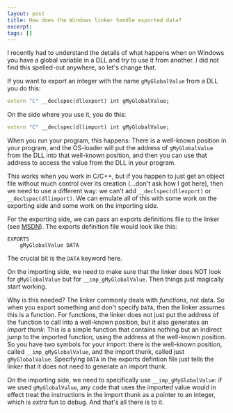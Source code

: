 ```yaml
---
layout: post
title: How does the Windows linker handle exported data?
excerpt:
tags: []
---
```


I recently had to understand the details of what happens when on Windows you have a global variable in a DLL and try to use it from another. I did not find this spelled-out anywhere, so let's change that.

If you want to export an integer with the name `gMyGlobalValue` from a DLL you do this:
```cpp
extern "C" __declspec(dllexport) int gMyGlobalValue;
```
On the side where you use it, you do this:
```cpp
extern "C" __declspec(dllimport) int gMyGlobalValue;
```
When you run your program, this happens: There is a well-known position in your program, and the OS-loader will put the address of `gMyGlobalValue` from the DLL into that well-known position, and then you can use that address to access the value from the DLL in your program.

This works when you work in C/C++, but if you happen to just get an object file without much control over its creation (...don't ask how I got here), then we need to use a different way: we can't add `__declspec(dllexport)` or `__declspec(dllimport)`. We can emulate all of this with some work on the exporting side and some work on the importing side.

For the exporting side, we can pass an exports definitions file to the linker (see [MSDN](https://learn.microsoft.com/en-us/cpp/build/exporting-from-a-dll-using-def-files?view=msvc-170)). The exports definition file would look like this:
```
EXPORTS
    gMyGlobalValue DATA
```
The crucial bit is the `DATA` keyword here.

On the importing side, we need to make sure that the linker does NOT look for `gMyGlobalValue` but for `__imp_gMyGlobalValue`. Then things just magically start working.

Why is this needed? The linker commonly deals with _functions_, not data. So when you export something and don't specify `DATA`, then the linker assumes this is a function. For functions, the linker does not just put the address of the function to call into a well-known position, but it also generates an _import thunk_: This is a simple function that contains nothing but an indirect jump to the imported function, using the address at the well-known position. So you have two symbols for your import: there is the well-known position, called `__imp_gMyGlobalValue`, and the import thunk, called just `gMyGlobalValue`. Specifying `DATA` in the exports defintion file just tells the linker that it does not need to generate an import thunk.

On the importing side, we need to specifically use `__imp_gMyGlobalValue`: if we used `gMyGlobalValue`, any code that uses the imported value would in effect treat the instructions in the import thunk as a pointer to an integer, which is _extra_ fun to debug. And that's all there is to it.